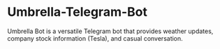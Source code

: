 # Umbrella-Telegram-Bot
Umbrella Bot is a versatile Telegram bot that provides weather updates, company stock information (Tesla), and casual conversation.
